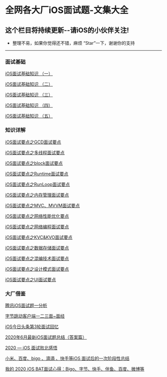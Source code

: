 # 全网各大厂iOS面试题-文集大全
## 这个栏目将持续更新--请iOS的小伙伴关注!
* 整理不易，如果你觉得还不错，麻烦 “Star”一下，谢谢你的支持
* *******
### 面试基础
[iOS面试基础知识 （一）](https://github.com/iOS-Mayday/heji/blob/main/iOS%E9%9D%A2%E8%AF%95%E5%9F%BA%E7%A1%80%E7%9F%A5%E8%AF%86%20%EF%BC%88%E4%B8%80%EF%BC%89.md)

[iOS面试基础知识 （二）](https://github.com/iOS-Mayday/heji/blob/main/iOS%E9%9D%A2%E8%AF%95%E5%9F%BA%E7%A1%80%E7%9F%A5%E8%AF%86%20%EF%BC%88%E4%BA%8C%EF%BC%89.md)

[iOS面试基础知识 （三）](https://github.com/iOS-Mayday/heji/blob/main/iOS%E9%9D%A2%E8%AF%95%E5%9F%BA%E7%A1%80%E7%9F%A5%E8%AF%86%20%EF%BC%88%E4%B8%89%EF%BC%89.md)

[iOS面试基础知识 （四）](https://github.com/iOS-Mayday/heji/blob/main/iOS%E9%9D%A2%E8%AF%95%E5%9F%BA%E7%A1%80%E7%9F%A5%E8%AF%86%20%EF%BC%88%E5%9B%9B%EF%BC%89.md)

[iOS面试基础知识 （五）](https://github.com/iOS-Mayday/heji/blob/main/iOS%E9%9D%A2%E8%AF%95%E5%9F%BA%E7%A1%80%E7%9F%A5%E8%AF%86%20%EF%BC%88%E4%BA%94%EF%BC%89.md)

### 知识详解
[iOS面试要点之GCD面试要点](https://github.com/iOS-Mayday/heji/blob/main/GCD%E9%9D%A2%E8%AF%95%E8%A6%81%E7%82%B9.md)

[iOS面试要点之多线程面试要点](https://github.com/iOS-Mayday/heji/blob/main/block%E9%9D%A2%E8%AF%95%E8%A6%81%E7%82%B9.md)

[iOS面试要点之block面试要点]()

[iOS面试要点之Runtime面试要点]()

[iOS面试要点之RunLoop面试要点]()

[iOS面试要点之内存管理面试要点]()

[iOS面试要点之MVC、MVVM面试要点]()

[iOS面试要点之网络性能优化要点]()

[iOS面试要点之网络编程面试要点]()

[iOS面试要点之KVC&KVO面试要点]()

[iOS面试要点之数据存储面试要点]()

[iOS面试要点之混编技术面试要点]()

[iOS面试要点之设计模式面试要点]()

[iOS面试要点之UI面试要点]()

### 大厂借鉴
[腾讯iOS面试题一分析]()

[字节跳动客户端一二三面~面经]()

[iOS今日头条第3轮面试回忆]()

[2020年6月最新iOS面试题总结（答案篇）]()

[2020 — iOS 面试败北感悟]()

[小米、百度、bigo 、滴滴 、快手等iOS 面试后的一次阶段性总结]()

[我的 2020 iOS BAT面试心得：Bigo、字节、快手、伴鱼、百度、微博等]()
